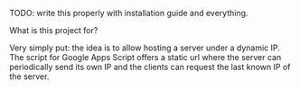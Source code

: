 

TODO: write this properly with installation guide and everything.



What is this project for?


Very simply put: the idea is to allow hosting a server under a dynamic IP. The script for Google Apps Script offers a static url where the server can periodically send its own IP and the clients can request the last known IP of the server.